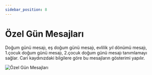 ```yaml
---
sidebar_position: 8
---
```


# Özel Gün Mesajları

Doğum günü mesajı, eş doğum günü mesajı, evlilik yıl dönümü mesajı, 1.çocuk doğum günü mesajı, 2.çocuk doğum günü mesajı tanımlamayı sağlar. Cari kaydınızdaki bilgilere göre bu mesajların gösterimi yapılır.

![Özel Gün Mesajları](/img/moduller/ozel-gun-mesajlari.png)


